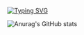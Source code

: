 [![Typing SVG](https://readme-typing-svg.demolab.com?font=Fira+Code&pause=1000&color=00F737&random=false&width=435&lines=Hola%2C+Soy+Elimelech;Un+programador+full+stack)](https://git.io/typing-svg)


![Anurag's GitHub stats](https://github-readme-stats.vercel.app/api?username=ElimelechLexpin&show_icons=true&theme=highcontrast)
